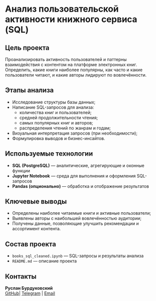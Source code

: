 # Анализ пользовательской активности книжного сервиса (SQL)

## Цель проекта

Проанализировать активность пользователей и паттерны взаимодействия с контентом на платформе электронных книг.  
Определить, какие книги наиболее популярны, как часто и какие пользователи читают, и какие авторы лидируют по вовлечённости.

## Этапы анализа

- Исследование структуры базы данных;
- Написание SQL-запросов для анализа:
  - количества книг и пользователей;
  - средней продолжительности чтения;
  - самых популярных книг и авторов;
  - распределения чтений по жанрам и годам;
- Визуальная интерпретация запросов (при необходимости);
- Формулировка выводов и бизнес-инсайтов.

## Используемые технологии

- **SQL (PostgreSQL)** — аналитические, агрегирующие и оконные функции
- **Jupyter Notebook** — среда для выполнения и оформления SQL-запросов
- **Pandas (опционально)** — обработка и отображение результатов

## Ключевые выводы

- Определены наиболее читаемые книги и активные пользователи;
- Выявлены авторы с наибольшей вовлечённостью аудитории;
- Получены данные, позволяющие улучшить рекомендации и ассортимент контента.

## Состав проекта

- `books_sql_cleaned.ipynb` — SQL-запросы и результаты анализа
- `README.md` — описание проекта

## Контакты

**Руслан Бурдуковский**  
[GitHub](https://github.com/Kleineriese)| [Telegram](https://t.me/kleineriese) | [Email](mailto:ruslanritmix@gmail.com)

